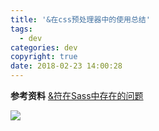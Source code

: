 ```yaml
---
title: '&在css预处理器中的使用总结'
tags:
  - dev
categories: dev
copyright: true
date: 2018-02-23 14:00:28
---
```


<!--more-->

**参考资料**
[&符在Sass中存在的问题](https://www.w3cplus.com/preprocessor/use-ampersand-in-selector-name-with-Sass.html)

![](http://oankigr4l.bkt.clouddn.com/my_wx_code)
